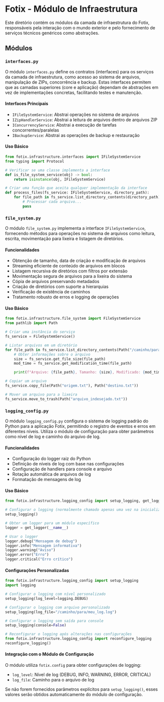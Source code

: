 # Fotix - Módulo de Infraestrutura

Este diretório contém os módulos da camada de infraestrutura do Fotix, responsáveis pela interação com o mundo exterior e pelo fornecimento de serviços técnicos genéricos como abstrações.

## Módulos

### `interfaces.py`

O módulo `interfaces.py` define os contratos (interfaces) para os serviços da camada de infraestrutura, como acesso ao sistema de arquivos, manipulação de ZIPs, concorrência e backup. Estas interfaces permitem que as camadas superiores (core e aplicação) dependam de abstrações em vez de implementações concretas, facilitando testes e manutenção.

#### Interfaces Principais

- `IFileSystemService`: Abstrai operações no sistema de arquivos
- `IZipHandlerService`: Abstrai a leitura de arquivos dentro de arquivos ZIP
- `IConcurrencyService`: Abstrai a execução de tarefas concorrentes/paralelas
- `IBackupService`: Abstrai as operações de backup e restauração

#### Uso Básico

```python
from fotix.infrastructure.interfaces import IFileSystemService
from typing import Protocol

# Verificar se uma classe implementa a interface
def is_file_system_service(obj) -> bool:
    return isinstance(obj, IFileSystemService)

# Criar uma função que aceita qualquer implementação da interface
def process_files(fs_service: IFileSystemService, directory_path):
    for file_path in fs_service.list_directory_contents(directory_path):
        # Processar cada arquivo...
        pass
```

### `file_system.py`

O módulo `file_system.py` implementa a interface `IFileSystemService`, fornecendo métodos para operações no sistema de arquivos como leitura, escrita, movimentação para lixeira e listagem de diretórios.

#### Funcionalidades

- Obtenção de tamanho, data de criação e modificação de arquivos
- Streaming eficiente de conteúdo de arquivos em blocos
- Listagem recursiva de diretórios com filtros por extensão
- Movimentação segura de arquivos para a lixeira do sistema
- Cópia de arquivos preservando metadados
- Criação de diretórios com suporte a hierarquias
- Verificação de existência de caminhos
- Tratamento robusto de erros e logging de operações

#### Uso Básico

```python
from fotix.infrastructure.file_system import FileSystemService
from pathlib import Path

# Criar uma instância do serviço
fs_service = FileSystemService()

# Listar arquivos em um diretório
for file_path in fs_service.list_directory_contents(Path("/caminho/para/diretorio")):
    # Obter informações sobre o arquivo
    size = fs_service.get_file_size(file_path)
    mod_time = fs_service.get_modification_time(file_path)

    print(f"Arquivo: {file_path}, Tamanho: {size}, Modificado: {mod_time}")

# Copiar um arquivo
fs_service.copy_file(Path("origem.txt"), Path("destino.txt"))

# Mover um arquivo para a lixeira
fs_service.move_to_trash(Path("arquivo_indesejado.txt"))
```

### `logging_config.py`

O módulo `logging_config.py` configura o sistema de logging padrão do Python para a aplicação Fotix, permitindo o registro de eventos e erros em diferentes níveis. Utiliza o módulo de configuração para obter parâmetros como nível de log e caminho do arquivo de log.

#### Funcionalidades

- Configuração do logger raiz do Python
- Definição de níveis de log com base nas configurações
- Configuração de handlers para console e arquivo
- Rotação automática de arquivos de log
- Formatação de mensagens de log

#### Uso Básico

```python
from fotix.infrastructure.logging_config import setup_logging, get_logger

# Configurar o logging (normalmente chamado apenas uma vez na inicialização)
setup_logging()

# Obter um logger para um módulo específico
logger = get_logger(__name__)

# Usar o logger
logger.debug("Mensagem de debug")
logger.info("Mensagem informativa")
logger.warning("Aviso")
logger.error("Erro")
logger.critical("Erro crítico")
```

#### Configurações Personalizadas

```python
from fotix.infrastructure.logging_config import setup_logging
import logging

# Configurar o logging com nível personalizado
setup_logging(log_level=logging.DEBUG)

# Configurar o logging com arquivo personalizado
setup_logging(log_file="/caminho/para/meu_log.log")

# Configurar o logging sem saída para console
setup_logging(console=False)

# Reconfigurar o logging após alterações nas configurações
from fotix.infrastructure.logging_config import reconfigure_logging
reconfigure_logging()
```

#### Integração com o Módulo de Configuração

O módulo utiliza `fotix.config` para obter configurações de logging:

- `log_level`: Nível de log (DEBUG, INFO, WARNING, ERROR, CRITICAL)
- `log_file`: Caminho para o arquivo de log

Se não forem fornecidos parâmetros explícitos para `setup_logging()`, esses valores serão obtidos automaticamente do módulo de configuração.
